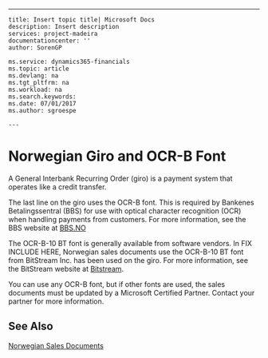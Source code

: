 ---
    title: Insert topic title| Microsoft Docs
    description: Insert description
    services: project-madeira
    documentationcenter: ''
    author: SorenGP

    ms.service: dynamics365-financials
    ms.topic: article
    ms.devlang: na
    ms.tgt_pltfrm: na
    ms.workload: na
    ms.search.keywords:
    ms.date: 07/01/2017
    ms.author: sgroespe

    ---
# Norwegian Giro and OCR-B Font
A General Interbank Recurring Order \(giro\) is a payment system that operates like a credit transfer.  
  
 The last line on the giro uses the OCR\-B font. This is required by Bankenes Betalingssentral \(BBS\) for use with optical character recognition \(OCR\) when handling payments from customers. For more information, see the BBS website at [BBS.NO](http://www.nets.eu/no-nb/Pages/default.aspx)  
  
 The OCR\-B\-10 BT font is generally available from software vendors. In FIX INCLUDE HERE<!--[!INCLUDE[navnow](../../ApplicationDesign/includes/navnow_md.md)] -->, Norwegian sales documents use the OCR\-B\-10 BT font from BitStream Inc. has been used on the giro. For more information, see the BitStream website at [Bitstream](http://www.bitstream.com/).  
  
 You can use any OCR\-B font, but if other fonts are used, the sales documents must be updated by a Microsoft Certified Partner. Contact your partner for more information.  
  
## See Also  
 [Norwegian Sales Documents](../../LocalFunctionalityForMicrosoftDynamicsNav2016/Norway/norwegian-sales-documents.md)